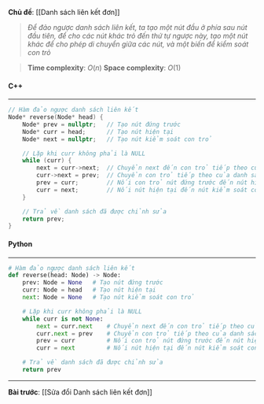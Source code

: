 **Chủ đề**: [[Danh sách liên kết đơn]]

> _Để đảo ngược danh sách liên kết, ta tạo một nút đầu ở phía sau nút đầu tiên, để cho các nút khác trỏ đến thứ tự ngược này, tạo một nút khác để cho phép di chuyển giữa các nút, và một biến để kiểm soát con trỏ_

> **Time complexity**: $O(n)$ 
> **Space complexity**: $O(1)$

#### C++
---
``` cpp
// Hàm đảo ngược danh sách liên kết
Node* reverse(Node* head) {
    Node* prev = nullptr;   // Tạo nút đứng trước
    Node* curr = head;      // Tạo nút hiện tại
    Node* next = nullptr;   // Tạo nút kiểm soát con trỏ

    // Lặp khi curr không phải là NULL
    while (curr) {
        next = curr->next;  // Chuyển next đến con trỏ tiếp theo của danh sách liên kết
        curr->next = prev;  // Chuyển con trỏ tiếp theo của danh sách liên kết đến nút đứng trước
        prev = curr;        // Nối con trỏ nút đứng trước đến nút hiện tại
        curr = next;        // Nối nút hiện tại đến nút kiểm soát con trỏ
    }

    // Trả về danh sách đã được chỉnh sửa
    return prev;
}
```
#### Python
---
``` python
# Hàm đảo ngược danh sách liên kết
def reverse(head: Node) -> Node:
    prev: Node = None	# Tạo nút đứng trước
    curr: Node = head	# Tạo nút hiện tại
    next: Node = None	# Tạo nút kiểm soát con trỏ

	# Lặp khi curr không phải là NULL
    while curr is not None:
        next = curr.next	# Chuyển next đến con trỏ tiếp theo của danh sách liên kết
        curr.next = prev	# Chuyển con trỏ tiếp theo của danh sách liên kết đến nút đứng trước
        prev = curr			# Nối con trỏ nút đứng trước đến nút hiện tại
        curr = next			# Nối nút hiện tại đến nút kiểm soát con trỏ

	# Trả về danh sách đã được chỉnh sửa
    return prev
```
---
**Bài trước**: [[Sửa đổi Danh sách liên kết đơn]]